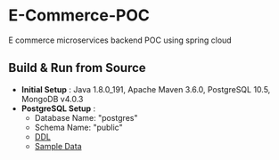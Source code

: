 # E-Commerce-POC
E commerce microservices backend POC using spring cloud


## Build & Run from Source

* __Initial Setup__ : Java 1.8.0_191, Apache Maven 3.6.0, PostgreSQL 10.5, MongoDB v4.0.3
* __PostgreSQL Setup__ : 
   * Database Name: "postgres"
   * Schema Name: "public"
   * [DDL](https://github.com/AravindSh/E-Commerce-POC/blob/master/etc/Postgres_Scripts/create_alter.sql)
   * [Sample Data](https://github.com/AravindSh/E-Commerce-POC/blob/master/etc/Postgres_Scripts/insert.sql)
